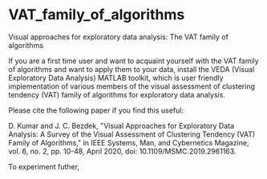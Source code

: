 # VAT_family_of_algorithms
Visual approaches for exploratory data analysis: The VAT family of algorithms

If you are a first time user and want to acquaint yourself with the VAT family of algorithms and want to apply them to your data, install the VEDA (Visual Exploratory Data Analysis) MATLAB toolkit, which is user friendly implementation of various members of the visual assessment of clustering tendency (VAT) family of algorithms for exploratory data analysis. 

Please cite the following paper if you find this useful:

D. Kumar and J. C. Bezdek, "Visual Approaches for Exploratory Data Analysis: A Survey of the Visual Assessment of Clustering Tendency (VAT) Family of Algorithms," in IEEE Systems, Man, and Cybernetics Magazine, vol. 6, no. 2, pp. 10-48, April 2020, doi: 10.1109/MSMC.2019.2961163.

To experiment futher, 
